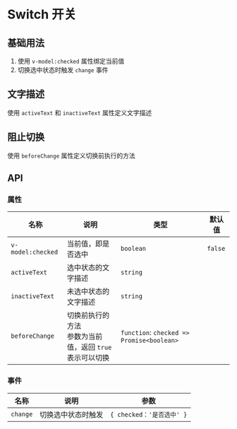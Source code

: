 # Switch 开关

## 基础用法

1. 使用 `v-model:checked` 属性绑定当前值
2. 切换选中状态时触发 `change` 事件

<preview path="./demos/basic.vue"></preview>

## 文字描述

使用 `activeText` 和 `inactiveText` 属性定义文字描述

<preview path="./demos/text.vue"></preview>

## 阻止切换

使用 `beforeChange` 属性定义切换前执行的方法

<preview path="./demos/before-change.vue"></preview>

## API

### 属性

| 名称              | 说明                                                        | 类型                                      | 默认值  |
| ----------------- | ----------------------------------------------------------- | ----------------------------------------- | ------- |
| `v-model:checked` | 当前值，即是否选中                                          | `boolean`                                 | `false` |
| `activeText`      | 选中状态的文字描述                                          | `string`                                  |         |
| `inactiveText`    | 未选中状态的文字描述                                        | `string`                                  |         |
| `beforeChange`    | 切换前执行的方法 <br> 参数为当前值，返回 `true`表示可以切换 | `function`: `checked => Promise<boolean>` |         |

### 事件

| 名称     | 说明               | 参数                      |
| -------- | ------------------ | ------------------------- |
| `change` | 切换选中状态时触发 | `{ checked：'是否选中' }` |

